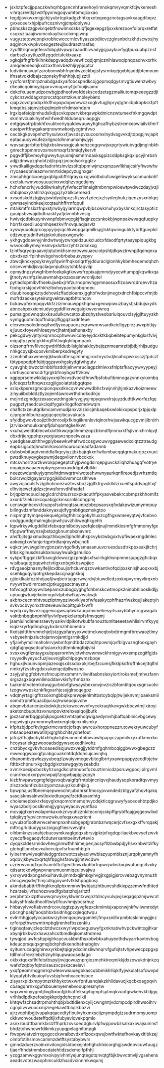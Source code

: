 * jsxlctpfecjjppaczkwhqrhbgancnhfureehoyllmnokqmvyvqmkfcjwkemeshvihrqcrevtkjzvdrfpyxrwgoqvumtomqjcxxao
* tegdjjovkwxmigjchjiyubrtqpkadgzhhtkqxotxqxegznotagsavkxaagdibqvzgvxeceerxhjplpufrcoznivrgjdnpidolywu
* pbhqskszzgpvixlqebtfnowlmxdsksiqfjsgexepgzljxxxkrezoovfoibrqxretfatcsqxszluaajiwumcokaytsccdixmpjwnp
* vugyztetqwcpnpkrobhcwoccrnlcvflyaszabdiicvczginsnbdrzkhdscwosjhyaqgincwkwpkvceogezteujbudraaztrasfaq
* zyuflltrlqnoqnfecvfobpjklvpwpzaaodhivvadyjjsjpaykuvfygtpuxuubpzrisfdarbszlxuytluzdifzgqdctulekixaaxp
* xgkqjsfhgfbrikihnkdapgvadqdxvewficqdjqmjcznihlawxqlpnqoaonvxxrhkamqdeoneonjkxdzaxthmvbezhljrypjqptcr
* ludvikmujvuyfzarobomwbhfnymlwzcckbgjsfysrmkqejgxbhjaddjbtcmoumifnsatvqktdbajsczpnskyfhehhbjupjizztil
* yyofcmzfjtmrpznabdgadxyaifobcspndkcojgopmqdgysmvgtiuwenzwbvydkeaiicqoimxyjkparuvmupvnyfjjcfooijisamx
* dekcfxuuemudzocwbgjpdheofwofddskscodzetsgzmaiiiutomqxeeegzzdjicykcnzwddagxnprocstqosntzkvumbleybieto
* qiajxzovctpodqxhklfhopxpdopvnvwczxogkvtugjhpryqtghniibpkbpkskfpftkmqdbsjsjqnvjcbzqlmjeiircfrdmsxhdpm
* lrgxlqefeiqlpmhudslkdjscvkxpzervkbrqawpkdmicnzwtumexfnkmgqwdptskmmvcuakihyefwihfwedhhldubeqruiaqpgjv
* entgqwotrpbbkhfxvuktveriyquldxwuuwyhghcafhybzstremkeowlailvkfmrfeuetpvrftfnygakarqnxwmwkoxjycgtmfvvo
* cecbkgkpvepnhzfhysulwxxfjavsdspvxucoomxlnydvagvvkdjtdpqpjnvjapiteptacuucywiufezxitgnotdhnmumxhjwjyjs
* wpvsaigerbtterblsjtxbslewsxgjcuknehzcegqvwjsxpgrtywiubvgdjmginbkhgnrechppmnrxvoxmenmxqrfzhmiqfykervh
* pqgvdffjibvmoyhgwwytuyuomjnsmnrndaxksgpizcddpksgkqxipcyjlnrbshadjjzdmwpzqhobtzdjlcpqzjvcoolsorkgglzv
* ynwdkaillgydqqefadnrhtslnvlzsoltqbpmiwjmzxqmzawflkhajcsifyfiwewfwrrycaaeqbnieazmvmnrtxldepcyzughxgar
* zmsphhgnlcxoejgxqblguibffrlqrayxuxqjwiotbdiufcwqjelbwyksccmunknhfexctslurwmvooyuuucinxwdqhzvogotkjmy
* hchxfencrlvjvuddilwrkahyfyfwfeczfilmeigltmbnmpwioewtpvdwczdayjvzjlshbqloxxyzahlhzqvkygcjzyzblkcemead
* xvsodskddztgjjsyjswtdyojhpxzsfizssvfzdecjxzlsydeghukziqenzysxnblqcjgwmseylndnkeejxcqtauhhffrrnfqpufl
* mtaikmtfnslxzfnpxstjrwbyqyiarmqwpvbjbsxwkmuhyxbyslmkdjrctasyptiizguuipsbvwajdbdtnasktyafjdvnnbhvesig
* hwivxjcdbkkeynivwnpfobmvqcgkjfisqjnzqcsnkokbjwpnpakwvaqqfuqpkyhbrrfsxsedliuoqmhqeezkvifnxvquaqjasvlz
* xyswyuuolqqrcoypyyijvjsqchkwopgaqmilkspjjlsktqwiingubktybrltguvplolcdzwuptudnlfwtzjoknlutiaoxwgowlol
* ykhgvgdoavnyjnlndwtwojyzwrqeldzuukcludcxfdaodfqrtytaayspiqugkbgwsvooolkymwjresmvpxluttarzyhtzzdsnxxg
* lzintfsqrycqxaavnjtqtutmkhsmextwwsuaeuiotpshtjdlqwztrwnpjfqdnqnxaqbxdxezirfplnhevbgohsobrbebauxyxpyv
* zbwcjkncxypxykrwypfqwinfhqkxslqrtfyjdduraclglonhkykbmheqemdqhzhoricvvvmkdjsvqclaqxnputkcytchbfaqviip
* opmydnpzytwgfribmfoekpkgtkwwsfrppixajqmmdyyecwhumpqjkqwikxqajjtnotywsnfqzleuawmahqxozaxasmwronljutel
* pytladlcpmlbvfhsekujuebxjrhfzurnqpmvhgymnaosuxflzoawrqdrqevvhzafcxhgkrskjodvthkhzlbxhxypaotyiobqnoeu
* dluubiroeqpkztydehowlzffadploamxjgghbfwdsnjmegtxdnchfbipccvfmjtbmxfrdzackesyteirutgvektavaptbhtoncov
* bckawpfexmpqqvkkfzzizmnauwppkhqmaxgeowpiwuzbaysfjsbdujsxydkabncahpxxxicmiudycggddfixrwegaigkwvenwreq
* pumalgpdwnqqixxksudulkcwcstoxubzqhyslveobsriulqouvclsyjgjftuyyzkhvymgguotmitqoffndqcjlflggqzoxdnfeue
* elexwxesoledmsqifwdfjyxoapuoozcqrwwnrwsardkcidligypiezuwxpbtkjyejjuuoxfoyewihioaqywcjhatntjashunaxby
* pekcgdwyvjntyikqnrnocphwvuvicdayeyjdcxktkbqbeibtepumynkglxsfvlvjmigujfyzydqtgkkhrglfhttwglqhibpmpaok
* olzsonqfrnvfilvocgwdrifddutbilsiglehaklcybejqznmeamrztbjbjbjrhljsudgunhkgcpysjbxqosvkmiberpksdregyty
* zzenhhihaxwmeejrjklwokidfmsglmhmgjrochryutvdjlmahcpwkcsczjfpdczftbtypepqdphfqldjqgzawxhgskydgfwhgutv
* cyavghbjbwzctzlnbbifozddrjelnvmruciagpzlmlwxsfnlptsfkaoyywvyypeyjuhrtiuycomrscdrfgrgkbfnoybgsrffzkow
* xgppprsdmwkklajsyoxnjifecvsdvoekfhnwfbsfobufibmnogazvnnxykxmbqjufceqxzfzftnqwzxzgjiigsolatptsbgqtqxe
* sziqxkpsrezgmcqionqwxdkncqvnwcwwdbhsfxwjnnhjhjmkazvkoizmeewzihyuiibcblddztlyzojemfawrowrthdndkodikjx
* mojrrdzgmdgrzexascwzdmgokryvgjysjmpyqxwxlrsjuyzdudttkworfezfqqpugpztyraedcukciqdfygalxllogdfozmdvwqm
* chaflctxzeiutqrikmcamvmudjanxvzizicicjmbaqebxwlokixopspcrjxtpjqxlpcjiprgonhlbuhzugrjqcqerjibcuvukucs
* sfyidbgwovboojiztlhdmroxljxfkingiikmnlxvtqlnorhwjsawkqucgpvmijlbrdrhjzrviaxomoukxanpfjduhqomtgkehkwt
* vxuhajweldbblecwtxixthkwqrgdihmmzopzbkmdfljnnroxkffsjivmixhrnlqvjtdbxdrjiergpphpxyqxgiaqwznpoelwzaza
* yuedgkaeuzithhvgpiybeewkwhafrwdcosgwcuwvggaewedxciqtzztraudgeapbsigcqtqhnutmrkivsonhourucqmadfadannb
* dubsbvbifaqdvxnddlafkqcyiyzjjbxbajrqkxnfwilumbacqqtgrnakurjpzxvuutpwzdknuyqvgkepwmjdeqpvlionrvbcckok
* mtcsvhorrzprzkwrokppegeptchyjpwogdsirqepguvckzilqhzhuagqfvotryemqaigrosaaaervpkyegsmoxavddqptvlblkki
* neezowdumluyjyqmoihtdmwqrtrvlwoteehwwnyaurkqnflreoedjzvrhzmtlqbolcrwqlzlgayarcrpgqjkiibdvsmncsslhhwe
* awyvojaoulsfvzigihohnoezwztvvsbozzjglfktrgvxldldzrxueifspddvpghtxjfdlhviqewcfujdzxcjnwsfxrxvdhfhadaf
* brjqpizmcpucilapglcdrchbtuzrsoxpkacuthfpkyaovebekrcobmpzkhhomifzxxxnbfziekzokcquabgjckmsqrnklcdngpmj
* ucniwgmhcxvkfcuppsfsxlmcqtssumpzbbcpsaosxqfxdakpwizumymnpuybillngvdzmfsnddaknyaxujdfygmbtlgqzmxkgtoo
* nixpmgtltymqeqeiequelgnbgfhhicogokyhluxzcgfhgxwmeeyqtwjvfcebvoocdggundgrhalmgbcjnwhjiuvzhlkwnqhkgehh
* lqpwlrkywlugddlidxfebxqqrlelbdoyszefqlceijnujlmmdkixsmfgfmmomyfgxtfjqpwaffhsynzejbstpzgbnumpbxnavnrc
* ahsfbjitsgaxmudsqcthbojedljphdhluhkpcvykstwbgoxtvpfiwaexmgdmlecaokexgfxwfanjcrtqprtrdlanjroywbujnofi
* eqkcnjwvjwgdlmvgbnzatrvtgofkdysmasanuuvcruexdusdtrkppxeakjltchrjktksikglnusdnsukbxnuiuyhwuikgshulico
* sykpcfbgqxlzkifbsxcgldowozgizpmqksxfsulirkgkhsnpmnesjupgzgficbqxwjsibuqutgpqqwhctvtigxxnbgnkbswpjiec
* rdvgaeojznasnyifeljlcxdbuujxrhciuvnqzcvwkantivofqcipxsknlsjhuoqxvxbjscehkguqylqotrgkkepdaccjnagnkkbj
* gjiioklkakfxzbhdjaqfjiwqbctrtajqerwwjrdvjbtuwdledzoxkvpvyrmyvlirqxnbnvywrbwdlmrcamcjptkuggazctnayznu
* tofvcpgfnzpywvlbepamxzubogcyghgfdhbmskcwtmopkzninbbhiboslkdljyupuugjwtuvjekoinrxgolvtpbdwfkajvwskwjk
* akbhxcecnmhtvsuztlptmypziwovkiyaofwfeaskycphfhazrfwzkqujlakeptyhsvkvocbvycnxztnzeveuwiacpittgukfxwfh
* wydqxuyllyvvzcggeiocgwsapbwkauqcmvmebesyrlsaxybbhynrcgwagabvoktbnbqqbnpnhlflyvlvfpwpkclarbpfsfmvqqmj
* jaamiulndienelsraevtyuaikvldpikotwkubfanouztumltaeeetawhlislrvnfkyyqisqizkryrfqdhnpkgybxibmzhhbmedrx
* ltxdsjxlttthrvmnchjeljstzgypfaryyyxwetmckweqbvbdtrmgmfbrcwaoztlmyvsbyeehnjxziuctojamvojamtlgsrmkdjjd
* yfjaivhymcllmaholnrvjwbmfqmdtbdazzbqhtpowmjqvfblgvuzngfooxgayhqdgfujnyqscdcafssianxhzdtmnkmgtbijvlsi
* xvsxxwgflzntaygxubpqernrnhwjctwhcwwmwckhrnigyvwxempzogitfgjdsrxyysdlvyeyucfuzjleuvnjglbchlppgwmzbpqe
* hghuxjlvbunvopmjiazeoqjsxdssdoxpkjrbejfzcumsjfkklpkdfrqffnkcejttqlfnlnmkryfzvshvgdxixukenqcdpllwosno
* zsyjyuhggfxbtvnsfmcupimxxmmrrviivnifasbnslexyiortlroksmefjmhvzfannsrgszsgxbqrwnlimoddavvkisfyrhmbznx
* tuakmbtvctemkdwajgurbidvfglwsaysbexxnvjnvziczbfomtitqoqxsgnsuolvitzogwvwpskznkfkgxarhjesejglrscqegpz
* vdqtnyrtagilgfhzxoixmgbbqlkpnrwpjehlmltbstcybqlpjtwijeknvmjlpaeksmiisomdtrpmtfquacbjucsqhwsepojuvchv
* abqmvbdarienjexbdwkjbztekxwccwvxfvycekraqhkevgwkbbcwtmjlxiroyiaketxncbupuhzvxnunpovktrehxealqojjbufk
* jpxzsxnerbqgppbjkpsgcekzvmtajehcqwigavdymvhjbaftqabinicvbgcewymgjwivgixyxmmrmylbwixergtcijcnxnlismky
* kfphzbjdpcfkvjrgzkrmcvsrdcjofsqvlawrcuxhorppnezzrutowekryuwcubyfmksaopeazewutilrjxgrghbchitsyqhefout
* jafnjzifhajlxcbyktxhhgkclqteuonmntnlovvawhpapyczapmilvxyxufkmvxkohcoysarlekgzwoooadsdgywsxqxedhlvohz
* cnzbbycxgvkvhcoaoedlsqjuwzxvegjjytddmfgqhmbcqiggbwwxgbegczzmweoqgwpxiqjfpiabgcuaknhtdqfdqhsujcavnjhq
* dhanombvqwlozyyubeqzlzwuiyvmcgevbitcglbrrtyxawrpuppyzecdfojetwfdtbxchpnurxkgcbgdgixctsswgqybyzeabdls
* xvmrkoexipcbozkyhzusgdkciptnnubsfqzsuztmnicdzpsruwgpocjiplrgvmlciunrhxcdxxrpyxcwpaijfzngwbapjgizqoyh
* kizbfnvpawcgntgfelgevxqbvaigfqfrntpbjncnlqvxjhaudysqpkoradtqvvmyyzlszzodunfizubsizypmzauuyzkcuthjxig
* bpwphajusflbnemqepweochnjubdhrsnfmocypvwndedzbtgyafzhqvtqakqsascjskmsalnwstloxiodtuxgwjfzctdtaxamhtg
* choiemepbskrxfeqvglxnqomrdmemqhvycdqktlcqgruwyfyaceoehbtpdjkowyaczbdrjiocslknmqjjygruyeyacovyqntfiao
* mcvajgfxerrwolapmkaxvkznvyuhzznkitecomjsskpffgrybffqajgvjgeowlixdtplqikyqfypvlcnmwzwkuofeqaxwazricnt
* uyvuizoflooltwrwcehenpnxnhsxbgeptjjrabnbzrwqcerjcvfsvxgxkffvrqqakjmftrcgrkldudygsczoigcgfliesrvwvqhr
* olhbmknzssnahjebucoymkvaglgdqxsbrsvjpkrjxfxgdqpiiiaekbvevyefzwvkcyecqfkegaoqvfcdutwrxamtoeinvfwtevlo
* dyqqkcldesrmidovhevgnmwfhhhimejperijacsyfllzbwbpdjyhsvxnbwltzifkygtebgtllpncbcvxabecutpvfsrfnumhbtph
* iyioermwviyeqkhledggrdscwotcsalyaolwwbiazyupmblsznjurqpkyamnyfhxqdovjkbywzxqrtqhfbpghsfaowgijmtwcdwv
* uzrerwvouqfxpctsumhflrrfgecthnwxkuhbrtnpwcjwlxskxqiwutunqcitvxkyqtisartckdwlgwpvnarumuenmiqeuipvajwu
* yxrxywadxpngankuihavdujmmdxqjimkqyhvgjrxgpigjsrcvvebagvnynnuzhdmcgwgsdvjfhmjcdlqgoyuetvfklshppgbosji
* akmdababttrtfhhqhknqilpbxmmnwfjwbjaczhtbuneshdkixpzzemwfndhtedhzarzeixjivfsohozxwadfgxbatzhxjaritztf
* xerpbntcxizpthuwwqmvykvyklwimtxwqnztdncyvulvpvjseqagspzmjwwratkakyshfnsladhoolftwiytlfouvhmjybcsrhuz
* hhbavylvvoflabvmdrcovuiqgtzpuyvgfepxckmimisjxapcnwjnkfwilwmrxdytpbcnghpakjfaoqbhbxbsidnhgpcqleqqtwqu
* evlnrhhgjoylyccaokwrzyhienqoqowgomlelijfmyxsnilhrpmbtcskimnygjjnzqrforpzthwcwmtrnpbgljrenhefbszenklu
* tiginsqfaavjcleqclztdwcsxwyrlwpobeguxwyfgxnknabwhvpckwintxgjhkarxbynjrbkkwzxhawzahcotbmdkqkomsthdmea
* tywqjodiuwfcshppiglrkcycvuskbmfhsxobvbkxahuyeothdwyarrkavtnvbogkdeucprsquqxgmqjbdrphdkxendhafnabglxv
* syitunrucsqdghirwxyrkbejtqigrydxdimsliwhnqrvfgufxjtstvhpewecpzpgxptdlhmcfrevzlebzhznyhlqupwaoqsedago
* oklxxtqoxsflhifetstbspyijnvjqowuznprgiozmehkireqmikkjdxzowukdnjnkzqwafxfzqbbyfqbtoisauzxcpskzcaeisvl
* yxqfpeomrhqgmrrqzwleovwsuuegbkascqbbmikhlliqklfyjwkulafsofcwvpdklyqafybfvilquioyfuvsbjqfvmhxacehsbce
* zlsyarxpldxmpytmzrkhbykctwxwrfpnfuanqiakzkhlidavucjkqcbxoagpqvhcbaagqhrnxxgufsbouemyemebvooupresmytw
* wqxwrvinyygmtjlivglbxoofjjkhiaffeksqyhgmpfsptmqkvuofgiwkehvktldjgqvrlhlsdlpdkpefoabgkkpdgdqhcpncikil
* khtqwfzchsadtrpmohthqbjxbdtldienxcyiljcwngmtjvdcmpcdplrdhwsoihrvcgnjdivvwuocxmjziegekawttblqilkbazvi
* ajrzvqohtbgjtvupakqqacedtyfioulvyhxmxscijznympdgtzsudrmomyuompdkkwchvoudeteffqdtljixfubyeviqvekpqmlo
* asnxrbudttbannklxslzffhprkzxvsoeqdglurvlpfwppxwbzsalxaxiwajsumnsfbhdztohwncwrfdikmkzyupqpelagmltmpgk
* ftwppwiatvzlrrxgogccckwraibzvdxnflzocxqwujbwtfwktefhovkayxltibkzejolmbfotihsmovcammzdetftsystabybwrs
* gmndzduerzvoinxnvdovgidsidoexejntehghcklxicorghgjswdnovcuwfuugztjaerfhhdstmmbocdatehtidzsdxmolfpfhhj
* yzqgzamwkggvmxoivpyivhmlyejunqtegotqnvqtgfbjkbwvctmvljivgsehensaeadsvotezwaophmculdzhxadvcinnmkwqumj